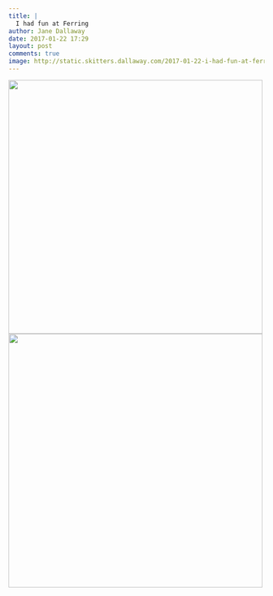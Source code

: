 ```yaml
---
title: |
  I had fun at Ferring
author: Jane Dallaway
date: 2017-01-22 17:29
layout: post
comments: true
image: http://static.skitters.dallaway.com/2017-01-22-i-had-fun-at-ferring-thumb-IMG_9912.JPG
---
```


<div>
        <a href="http://static.skitters.dallaway.com/2017-01-22-i-had-fun-at-ferring-fullsize-IMG_9912.JPG">
          <img src="http://static.skitters.dallaway.com/2017-01-22-i-had-fun-at-ferring-thumb-IMG_9912.JPG" width="500" height="500"/>
        </a>
      </div><div>
        <a href="http://static.skitters.dallaway.com/2017-01-22-i-had-fun-at-ferring-fullsize-IMG_9913.JPG">
          <img src="http://static.skitters.dallaway.com/2017-01-22-i-had-fun-at-ferring-thumb-IMG_9913.JPG" width="500" height="500"/>
        </a>
      </div>


  
      